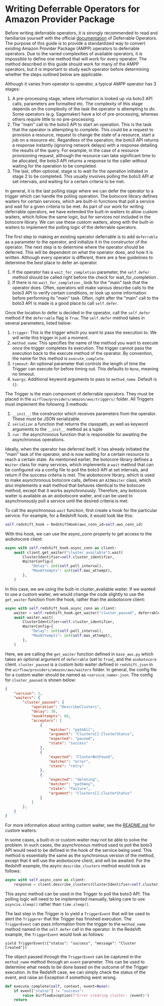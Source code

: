 <!--
 Licensed to the Apache Software Foundation (ASF) under one
 or more contributor license agreements.  See the NOTICE file
 distributed with this work for additional information
 regarding copyright ownership.  The ASF licenses this file
 to you under the Apache License, Version 2.0 (the
 "License"); you may not use this file except in compliance
 with the License.  You may obtain a copy of the License at

   http://www.apache.org/licenses/LICENSE-2.0

 Unless required by applicable law or agreed to in writing,
 software distributed under the License is distributed on an
 "AS IS" BASIS, WITHOUT WARRANTIES OR CONDITIONS OF ANY
 KIND, either express or implied.  See the License for the
 specific language governing permissions and limitations
 under the License.
 -->

# Writing Deferrable Operators for Amazon Provider Package


Before writing deferrable operators, it is strongly recommended to read and familiarize yourself with the official [documentation](https://airflow.apache.org/docs/apache-airflow/stable/authoring-and-scheduling/deferring.html) of Deferrable Operators.
The purpose of this guide is to provide a standardized way to convert existing Amazon Provider Package (AMPP) operators to deferrable operators. Due to the varied complexities of available operators, it is impossible to define one method that will work for every operator.
The method described in this guide should work for many of the AMPP operators, but it is important to study each operator before determining whether the steps outlined below are applicable.

Although it varies from operator to operator, a typical AMPP operator has 3 stages:

1. A pre-processing stage, where information is looked up via boto3 API calls, parameters are formatted etc. The complexity of this stage depends on the complexity of the task the operator is attempting to do. Some operators (e.g. Sagemaker) have a lot of pre-processing, whereas others require little to no pre-processing.
2. The "main" call to the boto3 API to start an operation. This is the task that the operator is attempting to complete. This could be a request to provision a resource, request to change the state of a resource, start a job on a resource etc. Regardless of the operation, the boto3 API returns a response instantly (ignoring network delays) with a response detailing the results of the query. For example, in the case of a resource provisioning request, although the resource can take significant time to be allocated, the boto3 API returns a response to the caller without waiting for the operation to be completed.
3. The last, often optional, stage is to wait for the operation initiated in stage 2 to be completed. This usually involves polling the boto3 API at set intervals, and waiting for a certain criteria to be met.

In general, it is the last polling stage where we can defer the operator to a trigger which can handle the polling operation. The botocore library defines waiters for certain services, which are built-in functions that poll a service and wait for a given criteria to be met.
As part of our work for writing deferrable operators, we have extended the built-in waiters to allow custom waiters, which follow the same logic, but for services not included in the botocore library.
We can use these custom waiters, along with the built-in waiters to implement the polling logic of the deferrable operators.

The first step to making an existing operator deferrable is to add `deferrable` as a parameter to the operator, and initialize it in the constructor of the operator.
The next step is to determine where the operator should be deferred. This will be dependent on what the operator does, and how it is written. Although every operator is different, there are a few guidelines to determine the best place to defer an operator.

1. If the operator has a `wait_for_completion` parameter, the `self.defer` method should be called right before the check for wait_for_completion .
2. If there is no `wait_for_completion` , look for the "main" task that the operator does. Often, operators will make various describe calls to the boto3 API to verify certain conditions, or look up some information before performing its "main" task. Often, right after the "main" call to the boto3 API is made is a good place to call `self.defer`.


Once the location to defer is decided in the operator, call the `self.defer` method if the `deferrable` flag is `True`. The `self.defer` method takes in several parameters, listed below:

1. `trigger`: This is the trigger which you want to pass the execution to. We will write this trigger in just a moment.
2. `method_name`: This specifies the name of the method you want to execute once the trigger completes its execution. The trigger cannot pass the execution back to the execute method of the operator. By convention, the name for this method is `execute_complete`.
3. `timeout`: An optional parameter that controls the length of time the Trigger can execute for before timing out. This defaults to `None`, meaning no timeout.
4. `kwargs`: Additional keyword arguments to pass to `method_name`. Default is `{}`.

The Trigger is the main component of deferrable operators. They must be placed in the `airflow/providers/amazon/aws/triggers/` folder. All Triggers must implement the following 3 methods:

1. `__init__`: the constructor which receives parameters from the operator. These must be JSON serializable.
2. `serialize`: a function that returns the classpath, as well as keyword arguments to the `__init__`  method as a tuple
3. `run` : the asynchronous function that is responsible for awaiting the asynchronous operations.

Ideally, when the operator has deferred itself, it has already initiated the "main" task of the operator, and is now waiting for a certain resource to reach a certain state.
As mentioned earlier, the botocore library defines a `Waiter` class for many services, which implements a `wait` method that can be configured via a config file to poll the boto3 API at set intervals, and return if the success criteria is met.
The aiobotocore library, which is used to make asynchronous botocore calls, defines an `AIOWaiter` class, which also implements a wait method that behaves identical to the botocore method, except that it works asynchronously.
Therefore, any botocore waiter is available as an aiobotocore waiter, and can be used to asynchronously poll a service until the desired criteria is met.

To call the asynchronous `wait` function, first create a hook for the particular service. For example, for a Redshift hook, it would look like this:

```python
self.redshift_hook = RedshiftHook(aws_conn_id=self.aws_conn_id)
```

With this hook, we can use the async_conn property to get access to the aiobotocore client:

```python
async with self.redshift_hook.async_conn as client:
    await client.get_waiter("cluster_available").wait(
        ClusterIdentifier=self.cluster_identifier,
        WaiterConfig={
            "Delay": int(self.poll_interval),
            "MaxAttempts": int(self.max_attempt),
        },
    )
```

In this case, we are using the built-in cluster_available waiter. If we wanted to use a custom waiter, we would change the code slightly to use the `get_waiter` function from the hook, rather than the aiobotocore client:

```python
async with self.redshift_hook.async_conn as client:
    waiter = self.redshift_hook.get_waiter("cluster_paused", deferrable=True, client=client)
    await waiter.wait(
        ClusterIdentifier=self.cluster_identifier,
        WaiterConfig={
            "Delay": int(self.poll_interval),
            "MaxAttempts": int(self.max_attempt),
        },
    )
```

Here, we are calling the `get_waiter` function defined in `base_aws.py` which takes an optional argument of `deferrable` (set to `True`), and the `aiobotocore` client. `cluster_paused` is a custom boto waiter defined in `redshift.json`  in the `airflow/providers/amazon/aws/waiters` folder. In general, the config file for a custom waiter should be named as `<service_name>.json`. The config for `cluster_paused` is shown below:

```json
{
    "version": 2,
    "waiters": {
        "cluster_paused": {
            "operation": "DescribeClusters",
            "delay": 30,
            "maxAttempts": 60,
            "acceptors": [
                {
                    "matcher": "pathAll",
                    "argument": "Clusters[].ClusterStatus",
                    "expected": "paused",
                    "state": "success"
                },
                {
                    "expected": "ClusterNotFound",
                    "matcher": "error",
                    "state": "retry"
                },
                {
                    "expected": "deleting",
                    "matcher": "pathAny",
                    "state": "failure",
                    "argument": "Clusters[].ClusterStatus"
                }
            ]
        },
    }
}
```

For more information about writing custom waiter, see the [README.md](https://github.com/apache/airflow/blob/main/providers/amazon/aws/src/airflow/providers/amazon/aws/waiters/README.md) for custom waiters.

In some cases, a built-in or custom waiter may not be able to solve the problem. In such cases, the asynchronous method used to poll the boto3 API would need to be defined in the hook of the service being used. This method is essentially the same as the synchronous version of the method, except that it will use the aiobotocore client, and will be awaited. For the Redshift example, the async `describe_clusters` method would look as follows:

```python
async with self.async_conn as client:
    response = client.describe_clusters(ClusterIdentifier=self.cluster_identifier)
```

This async method can be used in the Trigger to poll the boto3 API. The polling logic will need to be implemented manually, taking care to use `asyncio.sleep()` rather than `time.sleep()`.

The last step in the Trigger is to yield a `TriggerEvent` that will be used to alert the `Triggerer` that the Trigger has finished execution. The `TriggerEvent` can pass information from the trigger to the `method_name` method named in the `self.defer` call in the operator. In the Redshift example, the `TriggerEvent` would look as follows:

```
yield TriggerEvent({"status": "success", "message": "Cluster Created"})
```

The object passed through the `TriggerEvent` can be captured in the `method_name` method through an `event` parameter. This can be used to determine what needs to be done based on the outcome of the Trigger execution. In the Redshift case, we can simply check the status of the event, and raise an Exception if something went wrong.

```python
def execute_complete(self, context, event=None):
    if event["status"] != "success":
        raise AirflowException(f"Error creating cluster: {event}")
    return
```
